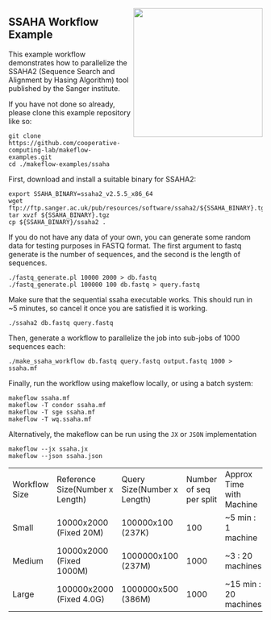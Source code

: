 <img align=right src=ssaha.png width=256></img>

SSAHA Workflow Example
----------------------

This example workflow demonstrates how to parallelize the
SSAHA2 (Sequence Search and Alignment by Hasing Algorithm)
tool published by the Sanger institute.

If you have not done so already, please clone this example repository like so:
```
git clone https://github.com/cooperative-computing-lab/makeflow-examples.git
cd ./makeflow-examples/ssaha
```

First, download and install a suitable binary for SSAHA2:

```
export SSAHA_BINARY=ssaha2_v2.5.5_x86_64
wget ftp://ftp.sanger.ac.uk/pub/resources/software/ssaha2/${SSAHA_BINARY}.tgz
tar xvzf ${SSAHA_BINARY}.tgz
cp ${SSAHA_BINARY}/ssaha2 .
```

If you do not have any data of your own, you can generate some random
data for testing purposes in FASTQ format.  The first argument to
fastq generate is the number of sequences, and the second is the
length of sequences.

```
./fastq_generate.pl 10000 2000 > db.fastq
./fastq_generate.pl 100000 100 db.fastq > query.fastq
```

Make sure that the sequential ssaha executable works.
This should run in ~5 minutes, so cancel it once you are
satisfied it is working.

```
./ssaha2 db.fastq query.fastq
```

Then, generate a workflow to parallelize the job into
sub-jobs of 1000 sequences each:

```
./make_ssaha_workflow db.fastq query.fastq output.fastq 1000 > ssaha.mf
```

Finally, run the workflow using makeflow locally, or using
a batch system:

```
makeflow ssaha.mf
makeflow -T condor ssaha.mf
makeflow -T sge ssaha.mf
makeflow -T wq.ssaha.mf
```
Alternatively, the makeflow can be run using the `JX` or `JSON` implementation
```
makeflow --jx ssaha.jx
makeflow --json ssaha.json
```

<table cellpadding=20>
<tr><td>Workflow Size<td>Reference Size(Number x Length)<td>Query Size(Number x Length)<td>Number of seq per split<td> Approx Time with Machine
<tr><td>Small<td>10000x2000 (Fixed 20M)<td>100000x100 (237K)<td>100 <td> ~5 min : 1 machine
<tr><td>Medium<td>10000x2000 (Fixed 1000M)<td>1000000x100 (237M)<td>1000 <td> ~3 : 20 machines
<tr><td>Large<td>100000x2000 (Fixed 4.0G)<td>1000000x500 (386M)<td>1000 <td> ~15 min : 20 machines
</table>


